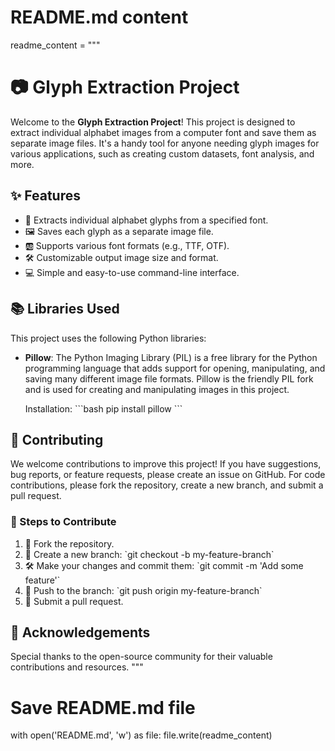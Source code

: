 # README.md content
readme_content = """
# 📷 Glyph Extraction Project

Welcome to the **Glyph Extraction Project**! This project is designed to extract individual alphabet images from a computer font and save them as separate image files. It's a handy tool for anyone needing glyph images for various applications, such as creating custom datasets, font analysis, and more.

## ✨ Features

- 🎨 Extracts individual alphabet glyphs from a specified font.
- 🖼️ Saves each glyph as a separate image file.
- 🆎 Supports various font formats (e.g., TTF, OTF).
- 🛠️ Customizable output image size and format.
- 💻 Simple and easy-to-use command-line interface.

## 📚 Libraries Used

This project uses the following Python libraries:

- **Pillow**: The Python Imaging Library (PIL) is a free library for the Python programming language that adds support for opening, manipulating, and saving many different image file formats. Pillow is the friendly PIL fork and is used for creating and manipulating images in this project.

    Installation:
    \`\`\`bash
    pip install pillow
    \`\`\`

## 🤝 Contributing

We welcome contributions to improve this project! If you have suggestions, bug reports, or feature requests, please create an issue on GitHub. For code contributions, please fork the repository, create a new branch, and submit a pull request.

### 📝 Steps to Contribute

1. 🍴 Fork the repository.
2. 🌿 Create a new branch: \`git checkout -b my-feature-branch\`
3. 🛠️ Make your changes and commit them: \`git commit -m 'Add some feature'\`
4. 🔄 Push to the branch: \`git push origin my-feature-branch\`
5. 🔧 Submit a pull request.

## 🙏 Acknowledgements

Special thanks to the open-source community for their valuable contributions and resources.
"""

# Save README.md file
with open('README.md', 'w') as file:
    file.write(readme_content)


